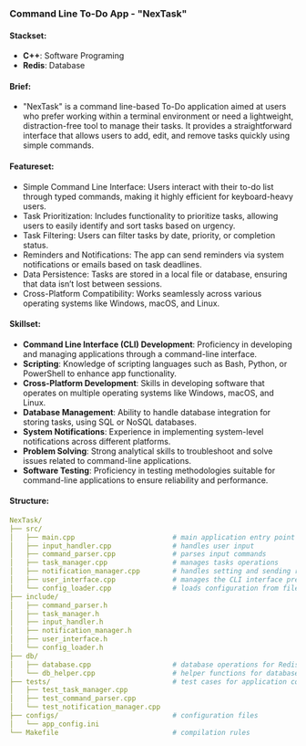 ### Command Line To-Do App - "NexTask"
#### Stackset:
  - **C++**: Software Programing
  - **Redis**: Database
#### Brief:
  - "NexTask" is a command line-based To-Do application aimed at users who prefer working within a terminal environment or need a lightweight, distraction-free tool to manage their tasks. It provides a straightforward interface that allows users to add, edit, and remove tasks quickly using simple commands.
#### Featureset:
  - Simple Command Line Interface: Users interact with their to-do list through typed commands, making it highly efficient for keyboard-heavy users.
  - Task Prioritization: Includes functionality to prioritize tasks, allowing users to easily identify and sort tasks based on urgency.
  - Task Filtering: Users can filter tasks by date, priority, or completion status.
  - Reminders and Notifications: The app can send reminders via system notifications or emails based on task deadlines.
  - Data Persistence: Tasks are stored in a local file or database, ensuring that data isn’t lost between sessions.
  - Cross-Platform Compatibility: Works seamlessly across various operating systems like Windows, macOS, and Linux.
#### Skillset:
  - **Command Line Interface (CLI) Development**: Proficiency in developing and managing applications through a command-line interface.
  - **Scripting**: Knowledge of scripting languages such as Bash, Python, or PowerShell to enhance app functionality.
  - **Cross-Platform Development**: Skills in developing software that operates on multiple operating systems like Windows, macOS, and Linux.
  - **Database Management**: Ability to handle database integration for storing tasks, using SQL or NoSQL databases.
  - **System Notifications**: Experience in implementing system-level notifications across different platforms.
  - **Problem Solving**: Strong analytical skills to troubleshoot and solve issues related to command-line applications.
  - **Software Testing**: Proficiency in testing methodologies suitable for command-line applications to ensure reliability and performance.
#### Structure:
```yaml
NexTask/
├── src/
│   ├── main.cpp                        # main application entry point
│   ├── input_handler.cpp               # handles user input
│   ├── command_parser.cpp              # parses input commands
│   ├── task_manager.cpp                # manages tasks operations
│   ├── notification_manager.cpp        # handles setting and sending reminders
│   ├── user_interface.cpp              # manages the CLI interface presentation
│   └── config_loader.cpp               # loads configuration from files
├── include/
│   ├── command_parser.h
│   ├── task_manager.h
│   ├── input_handler.h
│   ├── notification_manager.h
│   ├── user_interface.h
│   └── config_loader.h
├── db/
│   ├── database.cpp                    # database operations for Redis integration
│   └── db_helper.cpp                   # helper functions for database management
├── tests/                              # test cases for application components
│   ├── test_task_manager.cpp
│   ├── test_command_parser.cpp
│   └── test_notification_manager.cpp
├── configs/                            # configuration files
│   └── app_config.ini
└── Makefile                            # compilation rules
```
